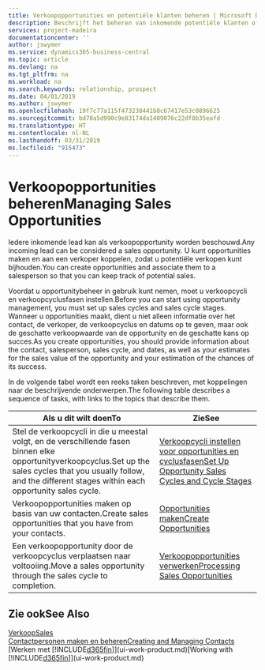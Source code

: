 ```yaml
---
title: Verkoopopportunities en potentiële klanten beheren | Microsoft Docs
description: Beschrijft het beheren van inkomende potentiële klanten of verkoopopportunity's in Business Central en het koppelen van de opportunity aan een verkoper om toekomstige verkopen te traceren.
services: project-madeira
documentationcenter: ''
author: jswymer
ms.service: dynamics365-business-central
ms.topic: article
ms.devlang: na
ms.tgt_pltfrm: na
ms.workload: na
ms.search.keywords: relationship, prospect
ms.date: 04/01/2019
ms.author: jswymer
ms.openlocfilehash: 19f7c77a115f473238441b8c67417e53c0896625
ms.sourcegitcommit: bd78a5d990c9e83174da1409076c22df8b35eafd
ms.translationtype: HT
ms.contentlocale: nl-NL
ms.lasthandoff: 03/31/2019
ms.locfileid: "915473"
---
```

# <a name="managing-sales-opportunities"></a><span data-ttu-id="a261e-103">Verkoopopportunities beheren</span><span class="sxs-lookup"><span data-stu-id="a261e-103">Managing Sales Opportunities</span></span>
<span data-ttu-id="a261e-104">Iedere inkomende lead kan als verkoopopportunity worden beschouwd.</span><span class="sxs-lookup"><span data-stu-id="a261e-104">Any incoming lead can be considered a sales opportunity.</span></span> <span data-ttu-id="a261e-105">U kunt opportunities maken en aan een verkoper koppelen, zodat u potentiële verkopen kunt bijhouden.</span><span class="sxs-lookup"><span data-stu-id="a261e-105">You can create opportunities and associate them to a salesperson so that you can keep track of potential sales.</span></span>

<span data-ttu-id="a261e-106">Voordat u opportunitybeheer in gebruik kunt nemen, moet u verkoopcycli en verkoopcyclusfasen instellen.</span><span class="sxs-lookup"><span data-stu-id="a261e-106">Before you can start using opportunity management, you must set up sales cycles and sales cycle stages.</span></span> <span data-ttu-id="a261e-107">Wanneer u opportunities maakt, dient u niet alleen informatie over het contact, de verkoper, de verkoopcyclus en datums op te geven, maar ook de geschatte verkoopwaarde van de opportunity en de geschatte kans op succes.</span><span class="sxs-lookup"><span data-stu-id="a261e-107">As you create opportunities, you should provide information about the contact, salesperson, sales cycle, and dates, as well as your estimates for the sales value of the opportunity and your estimation of the chances of its success.</span></span>

<span data-ttu-id="a261e-108">In de volgende tabel wordt een reeks taken beschreven, met koppelingen naar de beschrijvende onderwerpen.</span><span class="sxs-lookup"><span data-stu-id="a261e-108">The following table describes a sequence of tasks, with links to the topics that describe them.</span></span>

| <span data-ttu-id="a261e-109">Als u dit wilt doen</span><span class="sxs-lookup"><span data-stu-id="a261e-109">To</span></span> | <span data-ttu-id="a261e-110">Zie</span><span class="sxs-lookup"><span data-stu-id="a261e-110">See</span></span> |
| --- | --- |
| <span data-ttu-id="a261e-111">Stel de verkoopcycli in die u meestal volgt, en de verschillende fasen binnen elke opportunityverkoopcyclus.</span><span class="sxs-lookup"><span data-stu-id="a261e-111">Set up the sales cycles that you usually follow, and the different stages within each opportunity sales cycle.</span></span> |[<span data-ttu-id="a261e-112">Verkoopcycli instellen voor opportunities en cyclusfasen</span><span class="sxs-lookup"><span data-stu-id="a261e-112">Set Up Opportunity Sales Cycles and Cycle Stages</span></span>](marketing-how-setup-opportunity-sales-cycles-stages.md) |
| <span data-ttu-id="a261e-113">Verkoopopportunities maken op basis van uw contacten.</span><span class="sxs-lookup"><span data-stu-id="a261e-113">Create sales opportunities that you have from your contacts.</span></span> |[<span data-ttu-id="a261e-114">Opportunities maken</span><span class="sxs-lookup"><span data-stu-id="a261e-114">Create Opportunities</span></span>](marketing-how-create-opportunities.md) |
| <span data-ttu-id="a261e-115">Een verkoopopportunity door de verkoopcyclus verplaatsen naar voltooiing.</span><span class="sxs-lookup"><span data-stu-id="a261e-115">Move a sales opportunity through the sales cycle to completion.</span></span> |[<span data-ttu-id="a261e-116">Verkoopopportunities verwerken</span><span class="sxs-lookup"><span data-stu-id="a261e-116">Processing Sales Opportunities</span></span>](marketing-processing-sales-opportunities.md) |

## <a name="see-also"></a><span data-ttu-id="a261e-117">Zie ook</span><span class="sxs-lookup"><span data-stu-id="a261e-117">See Also</span></span>
[<span data-ttu-id="a261e-118">Verkoop</span><span class="sxs-lookup"><span data-stu-id="a261e-118">Sales</span></span>](sales-manage-sales.md)  
[<span data-ttu-id="a261e-119">Contactpersonen maken en beheren</span><span class="sxs-lookup"><span data-stu-id="a261e-119">Creating and Managing Contacts</span></span>](marketing-contacts.md)  
<span data-ttu-id="a261e-120">[Werken met [!INCLUDE[d365fin](includes/d365fin_md.md)]](ui-work-product.md)</span><span class="sxs-lookup"><span data-stu-id="a261e-120">[Working with [!INCLUDE[d365fin](includes/d365fin_md.md)]](ui-work-product.md)</span></span>

